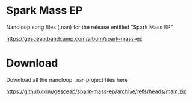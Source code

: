 # Spark Mass EP

Nanoloop song files (.nan) for the release entitled "Spark Mass EP"

https://gesceap.bandcamp.com/album/spark-mass-ep

# Download

Download all the nanoloop `.nan` project files here

https://github.com/gesceap/spark-mass-ep/archive/refs/heads/main.zip
